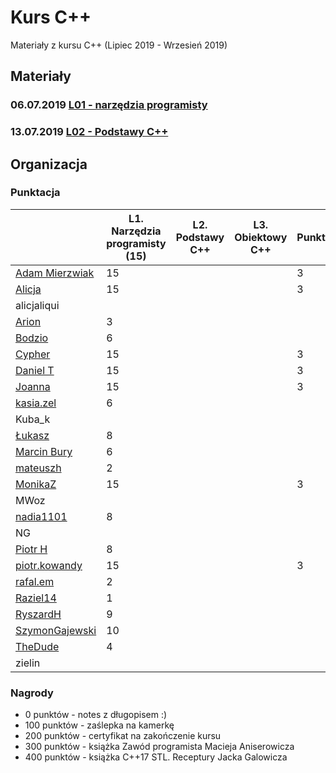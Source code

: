 # Kurs C++

Materiały z kursu C++ (Lipiec 2019 - Wrzesień 2019)

## Materiały

### 06.07.2019 [L01 - narzędzia programisty](L01-programmers-tools)
### 13.07.2019 [L02 - Podstawy C++](L02-C++-introduction)

## Organizacja

### Punktacja

| | L1. Narzędzia programisty (15) | L2. Podstawy C++ | L3. Obiektowy C++ | Punktualność |
|---                                                  |--- |--- |--- |--- |
| [Adam Mierzwiak](https://github.com/adamvm)         | 15 |    |    |  3 |
| [Alicja](https://github.com/AlicjaBonder)           | 15 |    |    |  3 |
| alicjaliqui                                         |    |    |    |    |
| [Arion](https://github.com/Ariionex)                |  3 |    |    |    |
| [Bodzio](https://github.com/Dolaroza)               |  6 |    |    |    |
| [Cypher](https://github.com/ChopSeeGuy)             | 15 |    |    |  3 |
| [Daniel T](https://github.com/LinQ007)              | 15 |    |    |  3 |
| [Joanna](https://github.com/teojdb)                 | 15 |    |    |  3 |
| [kasia.zel](https://github.com/kasiazel)            |  6 |    |    |    |
| Kuba_k                                              |    |    |    |    |
| [Łukasz](https://github.com/lucaswalicki)           |  8 |    |    |    |
| [Marcin Bury](https://github.com/MarcinBury92)      |  6 |    |    |    |
| [mateuszh](https://github.com/czarny247)            |  2 |    |    |    |
| [MonikaZ](https://github.com/MonikaZelechowska)     | 15 |    |    |  3 |
| MWoz                                                |    |    |    |    |
| [nadia1101](https://github.com/JustynaSlazak)       |  8 |    |    |    |
| NG                                                  |    |    |    |    |
| [Piotr H](https://github.com/PiotrHCpp)             |  8 |    |    |    |
| [piotr.kowandy](https://github.com/PiotrKowandy)    | 15 |    |    |  3 |
| [rafal.em](https://github.com/elRaphaelo)           |  2 |    |    |    |
| [Raziel14](https://github.com/Arakis14)             |  1 |    |    |    |
| [RyszardH](https://github.com/RyszardHalapacz)      |  9 |    |    |    |
| [SzymonGajewski](https://github.com/SzymonGajewski) | 10 |    |    |    |
| [TheDude](https://github.com/TheDude-cpu)           |  4 |    |    |    |
| zielin                                              |    |    |    |    |

### Nagrody

- 0 punktów - notes z długopisem :)
- 100 punktów - zaślepka na kamerkę
- 200 punktów - certyfikat na zakończenie kursu
- 300 punktów - książka Zawód programista Macieja Aniserowicza
- 400 punktów - książka C++17 STL. Receptury Jacka Galowicza
